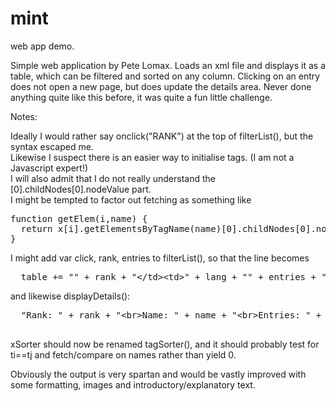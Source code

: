 # mint
web app demo.

Simple web application by Pete Lomax.
Loads an xml file and displays it as a table, which can be filtered and sorted on any column.
Clicking on an entry does not open a new page, but does update the details area.
Never done anything quite like this before, it was quite a fun little challenge.

Notes:

Ideally I would rather say onclick("RANK") at the top of filterList(), but the syntax escaped me.<br>
Likewise I suspect there is an easier way to initialise tags. (I am not a Javascript expert!)<br>
I will also admit that I do not really understand the [0].childNodes[0].nodeValue part.<br>
I might be tempted to factor out fetching as something like
<pre>
function getElem(i,name) {
  return x[i].getElementsByTagName(name)[0].childNodes[0].nodeValue;
}</pre>
I might add var click, rank, entries to filterList(), so that the line becomes
<pre>
  table += "<tr " + click + "><td>" + rank + "&lt;/td&gt;&lt;td&gt" + lang + "</td><td>" + entries + "</td></tr>";
</pre>
and likewise displayDetails():
<pre>
  "Rank: " + rank + "&lt;br&gt;Name: " + name + "&lt;br&gt;Entries: " + entries;
 </pre>
xSorter should now be renamed tagSorter(), and it should probably test for ti==tj and fetch/compare 
on names rather than yield 0.

Obviously the output is very spartan and would be vastly improved with some formatting, images and
introductory/explanatory text.
